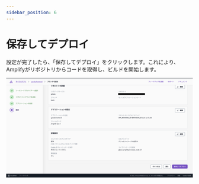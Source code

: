 ```yaml
---
sidebar_position: 6
---
```


# 保存してデプロイ

設定が完了したら、「保存してデプロイ」をクリックします。これにより、Amplifyがリポジトリからコードを取得し、ビルドを開始します。

![alt text](img/008.png)
